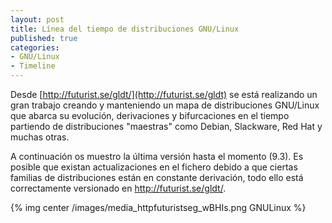```yaml
---
layout: post
title: Línea del tiempo de distribuciones GNU/Linux
published: true
categories:
- GNU/Linux
- Timeline
---
```


Desde [http://futurist.se/gldt/](http://futurist.se/gldt) se está realizando un gran trabajo creando y manteniendo un mapa de distribuciones GNU/Linux que abarca su evolución, derivaciones y bifurcaciones en el tiempo partiendo de distribuciones "maestras" como Debian, Slackware, Red Hat y muchas otras.

A continuación os muestro la última versión hasta el momento (9.3). Es posible que existan actualizaciones en el fichero debido a que ciertas familias de distribuciones están en constante derivación, todo ello está correctamente versionado en http://futurist.se/gldt/.

<!-- more -->

{% img center /images/media_httpfuturistseg_wBHIs.png GNULinux %}
